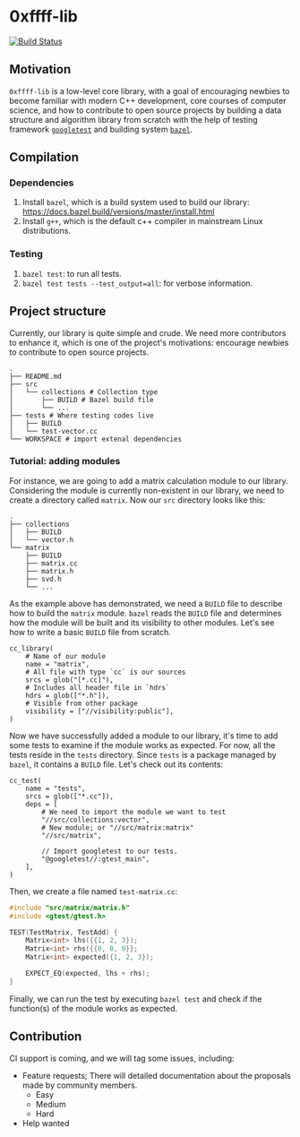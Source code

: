 # 0xffff-lib

[![Build Status](https://travis-ci.org/0xffff-one/0xffff-lib.svg?branch=master)](https://travis-ci.org/0xffff-one/0xffff-lib)

## Motivation

`0xffff-lib` is a low-level core library, with a goal of encouraging newbies to become familiar with modern C++ development, core courses of computer science, and how to contribute to open source projects by building a data structure and algorithm library from scratch with the help of testing framework [`googletest`](https://github.com/google/googletest) and building system [`bazel`](https://www.bazel.build/).

## Compilation

### Dependencies

1. Install `bazel`, which is a build system used to build our library: https://docs.bazel.build/versions/master/install.html
2. Install `g++`, which is the default c++ compiler in mainstream Linux distributions.

### Testing

1. `bazel test`: to run all tests.
2. `bazel test tests --test_output=all`: for verbose information.

## Project structure

Currently, our library is quite simple and crude. We need more contributors to enhance it, which is one of the project's motivations: encourage newbies to contribute to open source projects.

```
.
├── README.md
├── src
│   └── collections # Collection type
│       ├── BUILD # Bazel build file
│       └── ...
├── tests # Where testing codes live
│   ├── BUILD
│   └── test-vector.cc
└── WORKSPACE # import extenal dependencies
```

### Tutorial: adding modules

For instance, we are going to add a matrix calculation module to our library. Considering the module is currently non-existent in our library, we need to create a directory called `matrix`. Now our `src` directory looks like this:

```
.
├── collections
│   ├── BUILD
│   └── vector.h
└── matrix
    ├── BUILD
    ├── matrix.cc
    ├── matrix.h
    ├── svd.h
    └── ...
```

As the example above has demonstrated, we need a `BUILD` file to describe how to build the `matrix` module. `bazel` reads the `BUILD` file and determines how the module will be built and its visibility to other modules. Let's see how to write a basic `BUILD` file from scratch.

```bzl
cc_library(
    # Name of our module
    name = "matrix",
    # All file with type `cc` is our sources
    srcs = glob("[*.cc]"),
    # Includes all header file in `hdrs`
    hdrs = glob(["*.h"]),
    # Visible from other package
    visibility = ["//visibility:public"],
)
```

Now we have successfully added a module to our library, it's time to add some tests to examine if the module works as expected.
For now, all the tests reside in the `tests` directory. Since `tests` is a package managed by `bazel`, it contains a `BUILD` file. Let's check out its contents:

```bzl
cc_test(
    name = "tests",
    srcs = glob(["*.cc"]),
    deps = [
        # We need to import the module we want to test
        "//src/collections:vector",
        # New module; or "//src/matrix:matrix"
        "//src/matrix",

        // Import googletest to our tests.
        "@googletest//:gtest_main",
    ],
)
```

Then, we create a file named `test-matrix.cc`:

```c++
#include "src/matrix/matrix.h"
#include <gtest/gtest.h>

TEST(TestMatrix, TestAdd) {
    Matrix<int> lhs({{1, 2, 3});
    Matrix<int> rhs({{0, 0, 0}};
    Matrix<int> expected({1, 2, 3});

    EXPECT_EQ(expected, lhs + rhs);
}
```

Finally, we can run the test by executing `bazel test` and check if the function(s) of the module works as expected.

## Contribution

CI support is coming, and we will tag some issues, including:

* Feature requests; There will detailed documentation about the proposals made by community members.
    * Easy
    * Medium
    * Hard
* Help wanted

